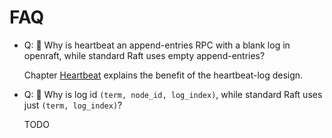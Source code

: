 # FAQ

-   Q: 🤔 Why is heartbeat an append-entries RPC with a blank log in openraft, while standard Raft uses empty append-entries?

    Chapter [Heartbeat](./heartbeat.md) explains the benefit of the heartbeat-log design.

-   Q: 🤔 Why is log id `(term, node_id, log_index)`, while standard Raft uses just
    `(term, log_index)`?

    TODO
